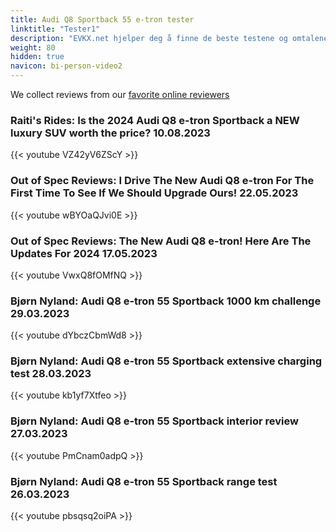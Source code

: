```yaml
---
title: Audi Q8 Sportback 55 e-tron tester
linktitle: "Tester1"
description: "EVKX.net hjelper deg å finne de beste testene og omtalene av denne modellen. "
weight: 80
hidden: true
navicon: bi-person-video2
---
```

We collect reviews from our [favorite online reviewers](/guides/evreviewers/)

### Raiti's Rides: Is the 2024 Audi Q8 e-tron Sportback a NEW luxury SUV worth the price? 10.08.2023

{{< youtube VZ42yV6ZScY >}}

### Out of Spec Reviews: I Drive The New Audi Q8 e-tron For The First Time To See If We Should Upgrade Ours! 22.05.2023

{{< youtube wBYOaQJvi0E >}}

### Out of Spec Reviews: The New Audi Q8 e-tron! Here Are The Updates For 2024 17.05.2023

{{< youtube VwxQ8fOMfNQ >}}

### Bjørn Nyland: Audi Q8 e-tron 55 Sportback 1000 km challenge 29.03.2023

{{< youtube dYbczCbmWd8 >}}

### Bjørn Nyland: Audi Q8 e-tron 55 Sportback extensive charging test 28.03.2023

{{< youtube kb1yf7Xtfeo >}}

### Bjørn Nyland: Audi Q8 e-tron 55 Sportback interior review 27.03.2023

{{< youtube PmCnam0adpQ >}}

### Bjørn Nyland: Audi Q8 e-tron 55 Sportback range test 26.03.2023

{{< youtube pbsqsq2oiPA >}}

